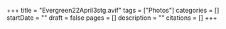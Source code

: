 +++
title = "Evergreen22April3stg.avif"
tags = ["Photos"]
categories = []
startDate = ""
draft = false
pages = []
description = ""
citations = []
+++
